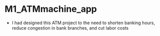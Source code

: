 # M1_ATMmachine_app


* I had designed this ATM project to the need to shorten banking hours, reduce congestion in bank branches, and cut labor costs
